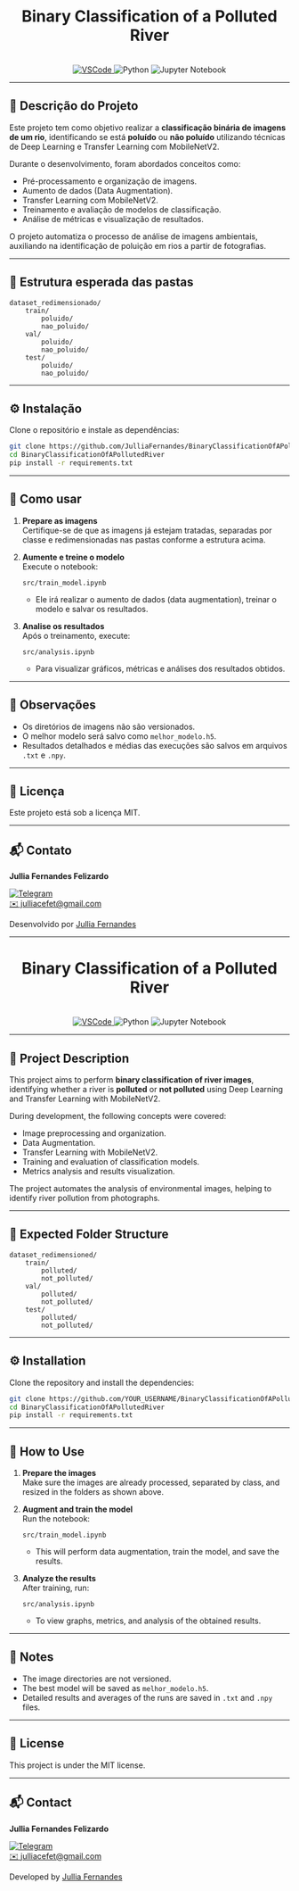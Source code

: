 <h1 align="center"><b>Binary Classification of a Polluted River</b></h1>

<div align="center">
  <br>
  <a href="https://code.visualstudio.com/docs/?dv=linux64_deb">
    <img src="https://img.shields.io/badge/IDE-Visual%20Studio%20Code-informational" alt="VSCode">
  </a>
  <img src="https://img.shields.io/badge/Linguagem-Python-orange" alt="Python">
  <img src="https://img.shields.io/badge/Notebook-Jupyter-blue" alt="Jupyter Notebook">
</div>

---

## 📌 Descrição do Projeto

Este projeto tem como objetivo realizar a **classificação binária de imagens de um rio**, identificando se está **poluído** ou **não poluído** utilizando técnicas de Deep Learning e Transfer Learning com MobileNetV2.

Durante o desenvolvimento, foram abordados conceitos como:
- Pré-processamento e organização de imagens.
- Aumento de dados (Data Augmentation).
- Transfer Learning com MobileNetV2.
- Treinamento e avaliação de modelos de classificação.
- Análise de métricas e visualização de resultados.

O projeto automatiza o processo de análise de imagens ambientais, auxiliando na identificação de poluição em rios a partir de fotografias.

---

## 📁 Estrutura esperada das pastas

```
dataset_redimensionado/
    train/
        poluido/
        nao_poluido/
    val/
        poluido/
        nao_poluido/
    test/
        poluido/
        nao_poluido/
```

---

## ⚙️ Instalação

Clone o repositório e instale as dependências:

```bash
git clone https://github.com/JulliaFernandes/BinaryClassificationOfAPollutedRiver.git
cd BinaryClassificationOfAPollutedRiver
pip install -r requirements.txt
```

---

## 🚀 Como usar

1. **Prepare as imagens**  
   Certifique-se de que as imagens já estejam tratadas, separadas por classe e redimensionadas nas pastas conforme a estrutura acima.

2. **Aumente e treine o modelo**  
   Execute o notebook:

   ```
   src/train_model.ipynb
   ```

   - Ele irá realizar o aumento de dados (data augmentation), treinar o modelo e salvar os resultados.

3. **Analise os resultados**  
   Após o treinamento, execute:

   ```
   src/analysis.ipynb
   ```

   - Para visualizar gráficos, métricas e análises dos resultados obtidos.

---

## 📝 Observações

- Os diretórios de imagens não são versionados.
- O melhor modelo será salvo como `melhor_modelo.h5`.
- Resultados detalhados e médias das execuções são salvos em arquivos `.txt` e `.npy`.

---

## 📄 Licença

Este projeto está sob a licença MIT.

---

## 📬 Contato

<div>
  <p><b>Jullia Fernandes Felizardo</b></p>
  <a href="https://t.me/JulliaFernandes">
    <img src="https://img.shields.io/badge/Telegram-2CA5E0?style=for-the-badge&logo=telegram&logoColor=white" alt="Telegram">
  </a>
</div>

<a href="mailto:julliacefet@gmail.com?subject=[GitHub]%20Contato%20ChatBot">
  ✉️ julliacefet@gmail.com
</a>

Desenvolvido por [Jullia Fernandes](https://github.com/JulliaFernandes)

------------------------------------------------------------------------------------
<h1 align="center"><b>Binary Classification of a Polluted River</b></h1>

<div align="center">
  <br>
  <a href="https://code.visualstudio.com/docs/?dv=linux64_deb">
    <img src="https://img.shields.io/badge/IDE-Visual%20Studio%20Code-informational" alt="VSCode">
  </a>
  <img src="https://img.shields.io/badge/Language-Python-orange" alt="Python">
  <img src="https://img.shields.io/badge/Notebook-Jupyter-blue" alt="Jupyter Notebook">
</div>

---

## 📌 Project Description

This project aims to perform **binary classification of river images**, identifying whether a river is **polluted** or **not polluted** using Deep Learning and Transfer Learning with MobileNetV2.

During development, the following concepts were covered:
- Image preprocessing and organization.
- Data Augmentation.
- Transfer Learning with MobileNetV2.
- Training and evaluation of classification models.
- Metrics analysis and results visualization.

The project automates the analysis of environmental images, helping to identify river pollution from photographs.

---

## 📁 Expected Folder Structure

```
dataset_redimensioned/
    train/
        polluted/
        not_polluted/
    val/
        polluted/
        not_polluted/
    test/
        polluted/
        not_polluted/
```

---

## ⚙️ Installation

Clone the repository and install the dependencies:

```bash
git clone https://github.com/YOUR_USERNAME/BinaryClassificationOfAPollutedRiver.git
cd BinaryClassificationOfAPollutedRiver
pip install -r requirements.txt
```

---

## 🚀 How to Use

1. **Prepare the images**  
   Make sure the images are already processed, separated by class, and resized in the folders as shown above.

2. **Augment and train the model**  
   Run the notebook:

   ```
   src/train_model.ipynb
   ```

   - This will perform data augmentation, train the model, and save the results.

3. **Analyze the results**  
   After training, run:

   ```
   src/analysis.ipynb
   ```

   - To view graphs, metrics, and analysis of the obtained results.

---

## 📝 Notes

- The image directories are not versioned.
- The best model will be saved as `melhor_modelo.h5`.
- Detailed results and averages of the runs are saved in `.txt` and `.npy` files.

---

## 📄 License

This project is under the MIT license.

---

## 📬 Contact

<div>
  <p><b>Jullia Fernandes Felizardo</b></p>
  <a href="https://t.me/JulliaFernandes">
    <img src="https://img.shields.io/badge/Telegram-2CA5E0?style=for-the-badge&logo=telegram&logoColor=white" alt="Telegram">
  </a>
</div>

<a href="mailto:julliacefet@gmail.com?subject=[GitHub]%20Contact%20BinaryClassificationOfAPollutedRiver">
  ✉️ julliacefet@gmail.com
</a>

Developed by [Jullia Fernandes](https://github.com/JulliaFernandes)
